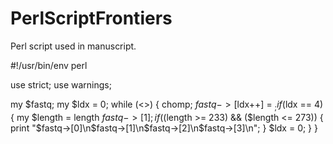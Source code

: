 # PerlScriptFrontiers
Perl script used in manuscript.

#!/usr/bin/env perl

use strict;
use warnings;

my $fastq;
my $ldx = 0;
while (<>) {
    chomp;
    $fastq->[$ldx++] = $_;
    if ($ldx == 4) {
        my $length = length $fastq->[1];
        if (($length >= 233) && ($length <= 273)) {
            print "$fastq->[0]\n$fastq->[1]\n$fastq->[2]\n$fastq->[3]\n";
        }
        $ldx = 0;
    }
}
